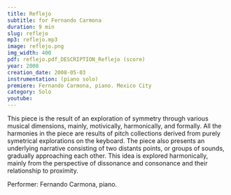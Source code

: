```yaml
---
title: Reflejo
subtitle: for Fernando Carmona
duration: 9 min
slug: reflejo
mp3: reflejo.mp3
image: reflejo.png
img_width: 400
pdf: reflejo.pdf_DESCRIPTION_Reflejo (score)
year: 2008
creation_date: 2008-05-03
instrumentation: (piano solo)
premiere: Fernando Carmona, piano. Mexico City
category: Solo
youtube:
---
```


This piece is the result of an exploration of symmetry through various musical dimensions, mainly, motivically, harmonically, and formally. All the harmonies in the piece are results of pitch collections derived from purely symetrical explorations on the keyboard. The piece also presents an underlying narrative consisting of two distants points, or groups of sounds, gradually approaching each other. This idea is explored harmonically, mainly from the perspective of dissonance and consonance and their relationship to proximity.

Performer: Fernando Carmona, piano.